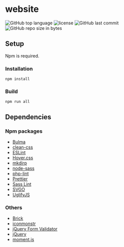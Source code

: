 # website
![GitHub top language](https://img.shields.io/github/languages/top/schdav/blogy.svg)
![license](https://img.shields.io/github/license/schdav/blogy.svg)
![GitHub last commit](https://img.shields.io/github/last-commit/schdav/blogy.svg)
![GitHub repo size in bytes](https://img.shields.io/github/repo-size/schdav/blogy.svg)
## Setup
Npm is required.
### Installation
`npm install`
### Build
`npm run all`
## Dependencies
### Npm packages
* [Bulma](https://github.com/jgthms/bulma/)
* [clean-css](https://github.com/jakubpawlowicz/clean-css-cli)
* [ESLint](https://github.com/eslint/eslint)
* [Hover.css](https://github.com/IanLunn/Hover/)
* [mkdirp](https://github.com/substack/node-mkdirp)
* [node-sass](https://github.com/sass/node-sass)
* [php-lint](https://github.com/wayneashleyberry/phplint)
* [Prettier](https://github.com/prettier/prettier)
* [Sass Lint](https://github.com/sasstools/sass-lint)
* [SVGO](https://github.com/svg/svgo)
* [UglifyJS](https://github.com/mishoo/UglifyJS2)
### Others
* [Brick](https://brick.im/)
* [iconmonstr](https://iconmonstr.com/)
* [jQuery Form Validator](http://www.formvalidator.net/)
* [jQuery](https://jquery.com/)
* [moment.js](https://momentjs.com/)
